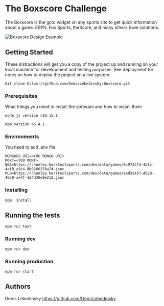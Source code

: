 # The Boxscore Challenge

The Boxscore is the goto widget on any sports site to get quick information about a game. ESPN, Fox Sports, theScore, and many others have solutions.

![Boxscore Design Example](https://chumley.barstoolsports.com/wp-content/uploads/2018/12/21/boxscore.png)

## Getting Started

These instructions will get you a copy of the project up and running on your local machine for development and testing purposes. See deployment for notes on how to deploy the project on a live system.


```
Git clone https://github.com/DenisLebedinsky/Boxscore.git
```

### Prerequisites

What things you need to install the software and how to install them

```
node.js version >10.15.1

npm version >6.4.1
```

### Environments
You need to add .env file

```
MONGODB_URI=<YOU MONGO URI>
PORT=<YOU PORT>
NBA=https://chumley.barstoolsports.com/dev/data/games/6c974274-4bfc-4af8-a9c4-8b926637ba74.json
MLB=https://chumley.barstoolsports.com/dev/data/games/eed38457-db28-4658-ae4f-4d4d38e9e212.json
```

### Installing

```
npm  install
```

## Running the tests

```
npm run test
```

### Running dev

```
npm run dev
```

### Running production

```
npm run start
```

 
## Authors

Denis Lebedinsky https://github.com/DenisLebedinsky